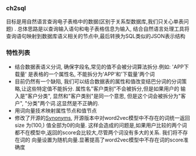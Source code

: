 ### ch2sql
目标是用自然语言查询电子表格中的数据(区别于关系型数据库,我们只关心单表问题) . 总体思路是以查询输入语句和电子表格信息为输入, 结合自然语言处理工具将查询语句映射到数据库语义相关的节点中,最后转换为SQL类似的JSON表示结构
### 特性列表
- 结合数据表语义分词, 确保字段名,常见的值不会被分词算法拆分.例如: 'APP下载量' 是表格的一个属性名, 不能拆分为'APP'和'下载量'两个词
- 目前仍然有一个缺陷, 我们可以结合数据表的属性和值改变结巴分词的分词策略,让这些特定值不能拆分. 属性名"客户类别"不会被拆分,但是如果用户的
输入是"客户分类", 显然和"客户类别"是同一个意思, 但是这个词会被拆分为"客户", "分类"两个词.这显然是不正确的.
- 用词向量技术映射属性节点和值节点
- 修改了开源的[Synonyms](https://github.com/huyingxi/Synonyms), 开源版本中对word2vec模型中不存在的词统一返回size 为(100,)
值全部为0的向量. 这样会造成的问题是,如果用户比较的两个词都不在模型中,返回的score会比较大,尽管两个词没有多大的关系. 我们将不存在词的
向量设置为随机向量.显著提高了word2vec模型中不存在词的score准确度

